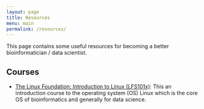 ```yaml
---
layout: page
title: Resources
menu: main
permalink: /resources/
---
```


This page contains some useful resources for becoming a better bioinformatician / data scientist.

## Courses

* [The Linux Foundation: Introduction to Linux (LFS101x)](https://www.edx.org/course/introduction-linux-linuxfoundationx-lfs101x-0): This an introduction course to the operating system (OS) Linux which is the core OS of bioinformatics and generally for data science.
